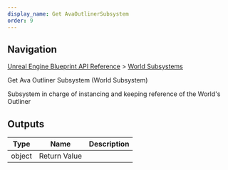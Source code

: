 ```yaml
---
display_name: Get AvaOutlinerSubsystem
order: 9
---
```

## Navigation

[Unreal Engine Blueprint API Reference](https://dev.epicgames.com/documentation/en-us/unreal-engine/BlueprintAPI) > [World Subsystems](https://dev.epicgames.com/documentation/en-us/unreal-engine/BlueprintAPI/WorldSubsystems)

Get Ava Outliner Subsystem (World Subsystem)

Subsystem in charge of instancing and keeping reference of the World's Outliner

## Outputs

| Type | Name | Description |
| --- | --- | --- |
| object | Return Value |  |
